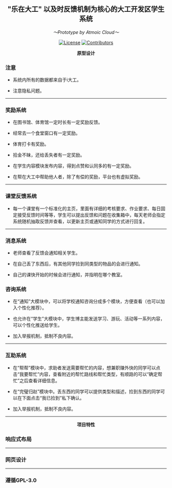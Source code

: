 <div align='center'>

## "乐在大工" 以及时反馈机制为核心的大工开发区学生系统

*～Prototype by Atmoic Cloud～*

[![License](https://img.shields.io/github/license/Arctica17/forDUT?label=License&style=flat&color=7e57c2)](./LICENSE)
[![Contributors](https://img.shields.io/github/contributors/Arctica17/forDUT?label=Contributors&style=flat&color=1e88e5)](https://github.com/Arctica17/zxlnn/graphs/contributors)

</div>

<div align='center'>
 
**原型设计**

</div>

### 注意

- 系统内所有的数据都来自于i大工。

- 注意隐私问题。

---

### 奖励系统

- 在图书馆、体育馆一定时长有一定奖励反馈。

- 经常去一个食堂窗口有一定奖励。

- 体育打卡有奖励。

- 拾金不昧，还给丢失者有一定奖励。

- 在学生内容模块发布内容，得到点赞和认同多的有一定奖励。

- 在帮在大工中帮助他人者，除了有偿的奖励，平台也有虚拟奖励。

---

### 课堂反馈系统

- 每一个课堂有一个标准化的主页，里面有详细的考核要求、作业要求、每日固定接受反馈时间等等，学生可以提出反馈和问题在收集箱中，每天老师会指定系统随机抽取反馈并查看，以更新主页或通知同学的方式进行回复。

---

### 消息系统

- 老师查看了反馈会通知相关学生。

- 在自己丢了东西后，有其他同学捡到同类型的物品的会进行通知。
 
- 自己的课快开始的时候会进行通知，并指明在哪个教室。

### 咨询系统

- 在“通知”大模块中，可以将学校通知咨询分成多个模块，方便查看（也可以加入个性化推荐）。

- 也允许在“学生”大模块中，学生博主能发送学习、游玩、活动等一系列内容，可以个性化推送给学生。

- 加入举报机制，抵制不良内容。

---

### 互助系统

- 在“帮帮”模块中，求助者发送需要帮忙的内容，想兼职赚外快的同学可以点击“我要帮忙”内容，查看附近的帮忙路线和帮忙类型，有顺路的可以“确定帮忙”之后查看详细信息。

- 在“完璧归赵”模块中。丢东西的同学可以提供类型和描述，捡到东西的同学可以在下面点击“我已捡到”私下确认。

- 加入举报机制，抵制不良内容。

---

<div align='center'>

**项目特性**

</div>

### 响应式布局



---

### 网页设计


---

### 遵循GPL-3.0


